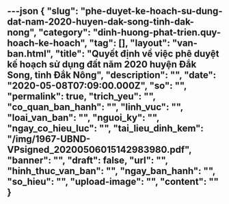 ---json
{
    "slug": "phe-duyet-ke-hoach-su-dung-dat-nam-2020-huyen-dak-song-tinh-dak-nong",
    "category": "dinh-huong-phat-trien.quy-hoach-ke-hoach",
    "tag": [],
    "layout": "van-ban.html",
    "title": "Quyết định về việc phê duyệt kế hoạch sử dụng đất năm 2020 huyện Đắk Song, tỉnh Đắk Nông",
    "description": "",
    "date": "2020-05-08T07:09:00.000Z",
    "so": "",
    "permalink": true,
    "trich_yeu": "",
    "co_quan_ban_hanh": "",
    "linh_vuc": "",
    "loai_van_ban": "",
    "nguoi_ky": "",
    "ngay_co_hieu_luc": "",
    "tai_lieu_dinh_kem": "/img/1967-UBND-VPsigned_20200506015142983980.pdf",
    "banner": "",
    "draft": false,
    "url": "",
    "hinh_thuc_van_ban": "",
    "ngay_ban_hanh": "",
    "so_hieu": "",
    "upload-image": "",
    "__content__": ""
}
---

